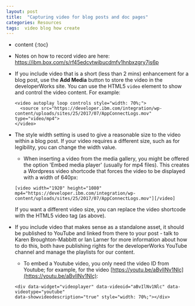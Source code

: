 ```yaml
---
layout: post
title:  "Capturing video for blog posts and doc pages"
categories: Resources
tags:  video blog how create
---
```


* content
{:toc}

* Notes on how to record video are here: https://ibm.box.com/s/rf45edcvtwibucdmfv1hnbxzgry7js6p
* If you include video that is a short (less than 2 mins) enhancement for a blog post, use the **Add Media** button to store the video in the developerWorks site. You can use the HTML5 `video` element to show and control the video content. For example:
    ```
    <video autoplay loop controls style="width: 70%;">
      <source src="https://developer.ibm.com/integration/wp-content/uploads/sites/25/2017/07/AppConnectLogs.mov" type="video/mp4">
    </video>
    ```
* The style width setting is used to give a reasonable size to the video within a blog post.  If your video requires a different size, such as for legibility, you can change the width value.
    * When inserting a video from the media gallery, you might be offered the option 'Embed media player' (usually for mp4 files).  This creates a Wordpress video shortcode that forces the video to be displayed with a width of 640px:
    ```
    [video width="1920" height="1080"
    mp4="https://developer.ibm.com/integration/wp-content/uploads/sites/25/2017/07/AppConnectLogs.mov"][/video]
    ```
    If you want a different video size, you can replace the video shortcode with the HTML5 video tag (as above).
* If you include video that makes sense as a standalone asset, it should be published to YouTube and linked from there to your post - talk to Karen Broughton-Mabbitt or Ian Larner for more information about how to do this, both have publishing rights for the developerWorks YouTube channel and manage the playlists for our content.
    * To embed a Youtube video, you only need the video ID from Youtube; for example, for the video [https://youtu.be/aBvIlNv1Nlc](https://youtu.be/aBvIlNv1Nlc):
    ```
    <div data-widget="videoplayer" data-videoid="aBvIlNv1Nlc" data-videotype="youtube"
    data-showvideodescription="true" style="width: 70%;"></div>
    ```
